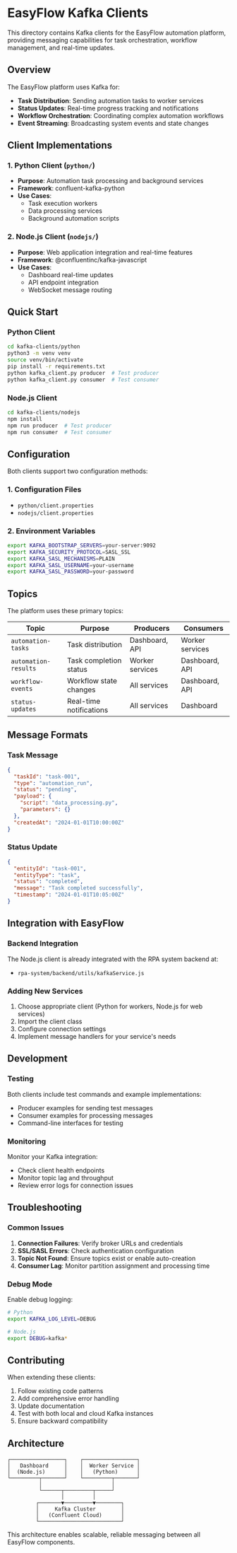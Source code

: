 # EasyFlow Kafka Clients

This directory contains Kafka clients for the EasyFlow automation platform, providing messaging capabilities for task orchestration, workflow management, and real-time updates.

## Overview

The EasyFlow platform uses Kafka for:
- **Task Distribution**: Sending automation tasks to worker services
- **Status Updates**: Real-time progress tracking and notifications
- **Workflow Orchestration**: Coordinating complex automation workflows
- **Event Streaming**: Broadcasting system events and state changes

## Client Implementations

### 1. Python Client (`python/`)
- **Purpose**: Automation task processing and background services
- **Framework**: confluent-kafka-python
- **Use Cases**: 
  - Task execution workers
  - Data processing services
  - Background automation scripts

### 2. Node.js Client (`nodejs/`)
- **Purpose**: Web application integration and real-time features
- **Framework**: @confluentinc/kafka-javascript
- **Use Cases**:
  - Dashboard real-time updates
  - API endpoint integration
  - WebSocket message routing

## Quick Start

### Python Client
```bash
cd kafka-clients/python
python3 -m venv venv
source venv/bin/activate
pip install -r requirements.txt
python kafka_client.py producer  # Test producer
python kafka_client.py consumer  # Test consumer
```

### Node.js Client
```bash
cd kafka-clients/nodejs
npm install
npm run producer  # Test producer
npm run consumer  # Test consumer
```

## Configuration

Both clients support two configuration methods:

### 1. Configuration Files
- `python/client.properties` 
- `nodejs/client.properties`

### 2. Environment Variables
```bash
export KAFKA_BOOTSTRAP_SERVERS=your-server:9092
export KAFKA_SECURITY_PROTOCOL=SASL_SSL
export KAFKA_SASL_MECHANISMS=PLAIN
export KAFKA_SASL_USERNAME=your-username
export KAFKA_SASL_PASSWORD=your-password
```

## Topics

The platform uses these primary topics:

| Topic | Purpose | Producers | Consumers |
|-------|---------|-----------|-----------|
| `automation-tasks` | Task distribution | Dashboard, API | Worker services |
| `automation-results` | Task completion status | Worker services | Dashboard, API |
| `workflow-events` | Workflow state changes | All services | Dashboard, API |
| `status-updates` | Real-time notifications | All services | Dashboard |

## Message Formats

### Task Message
```json
{
  "taskId": "task-001",
  "type": "automation_run",
  "status": "pending",
  "payload": {
    "script": "data_processing.py",
    "parameters": {}
  },
  "createdAt": "2024-01-01T10:00:00Z"
}
```

### Status Update
```json
{
  "entityId": "task-001",
  "entityType": "task",
  "status": "completed",
  "message": "Task completed successfully",
  "timestamp": "2024-01-01T10:05:00Z"
}
```

## Integration with EasyFlow

### Backend Integration
The Node.js client is already integrated with the RPA system backend at:
- `rpa-system/backend/utils/kafkaService.js`

### Adding New Services
1. Choose appropriate client (Python for workers, Node.js for web services)
2. Import the client class
3. Configure connection settings
4. Implement message handlers for your service's needs

## Development

### Testing
Both clients include test commands and example implementations:
- Producer examples for sending test messages
- Consumer examples for processing messages
- Command-line interfaces for testing

### Monitoring
Monitor your Kafka integration:
- Check client health endpoints
- Monitor topic lag and throughput
- Review error logs for connection issues

## Troubleshooting

### Common Issues
1. **Connection Failures**: Verify broker URLs and credentials
2. **SSL/SASL Errors**: Check authentication configuration
3. **Topic Not Found**: Ensure topics exist or enable auto-creation
4. **Consumer Lag**: Monitor partition assignment and processing time

### Debug Mode
Enable debug logging:
```bash
# Python
export KAFKA_LOG_LEVEL=DEBUG

# Node.js
export DEBUG=kafka*
```

## Contributing

When extending these clients:
1. Follow existing code patterns
2. Add comprehensive error handling
3. Update documentation
4. Test with both local and cloud Kafka instances
5. Ensure backward compatibility

## Architecture

```
┌─────────────────┐    ┌─────────────────┐
│   Dashboard     │    │  Worker Service │
│  (Node.js)      │    │   (Python)      │
└─────────┬───────┘    └─────────┬───────┘
          │                      │
          └──────┬─────────┬─────┘
                 │         │
         ┌───────▼─────────▼────────┐
         │     Kafka Cluster        │
         │   (Confluent Cloud)      │
         └──────────────────────────┘
```

This architecture enables scalable, reliable messaging between all EasyFlow components.